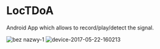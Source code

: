# LocTDoA

Android App which allows to record/play/detect the signal. 

![bez nazwy-1](https://cloud.githubusercontent.com/assets/12896189/26419750/083a5550-40c1-11e7-9944-e5034928912c.png)
![device-2017-05-22-160213](https://cloud.githubusercontent.com/assets/12896189/26419916/7680a140-40c1-11e7-918c-b0d470781796.png)


